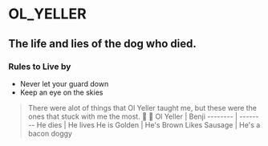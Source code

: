 # OL_YELLER
## The life and lies of the dog who died.
### Rules to Live by
* Never let your guard down
* Keep an eye on the skies
> There were alot of things that Ol Yeller taught me, but these were the ones that stuck with me the most.
:dog:
:gun:
Ol Yeller | Benji
-------- | --------
He dies | He lives
He is Golden | He's Brown
Likes Sausage | He's a bacon doggy